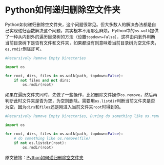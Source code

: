 # Python如何递归删除空文件夹 #
Python如何递归删除空文件夹，这个问题很常见。但大多数人的解决办法都是自己实现递归函数解决这个问题，其实根本不用那么麻烦。Python中的`os.walk`提供了一种从内到外的遍历目录树的方法（设置`topdown=False`），这样由内到外判断当前目录树下是否有文件和文件夹，如果都没有则意味着当前目录树为空文件夹，`os.rmdir`删除即可。
```python
#Recursively Remove Empty Directories

import os

for root, dirs, files in os.walk(path, topdown=False):
    if not files and not dirs:
        os.rmdir(root)
```
<!-- more -->
如果在遍历文件夹同时，先做了一些操作，比如删除文件操作`os.remove`，然后再判断此时文件夹是否为空，为空则删除。需要用`os.listdir`判断当前文件夹是否为空，因为`dirs`和`files`还是刚进入当前文件夹`root`时得到的。
```python
#Recursively Remove Empty Directories, During do something like os.remove(file)

import os

for root, dirs, files in os.walk(path, topdown=False):
    # do something like os.remove(file)
    if not os.listdir(root):
        os.rmdir(root)
```
原文链接：[Python如何递归删除空文件夹](http://www.revotu.com/recursively-delete-empty-directories-with-python.html)